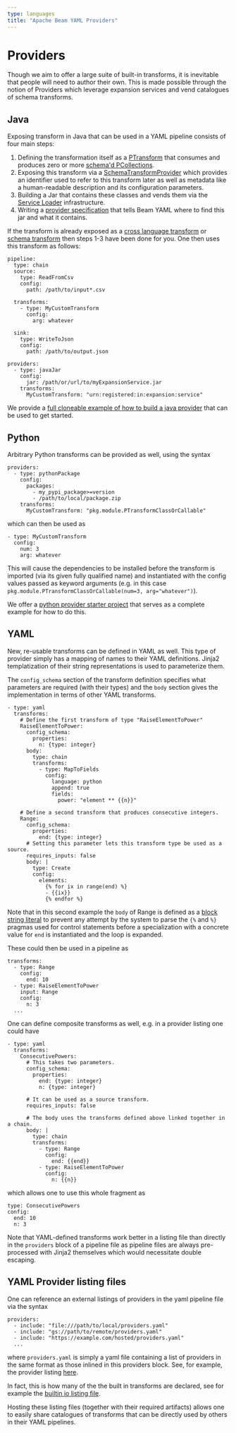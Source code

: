 ```yaml
---
type: languages
title: "Apache Beam YAML Providers"
---
```

<!--
    Licensed to the Apache Software Foundation (ASF) under one
    or more contributor license agreements.  See the NOTICE file
    distributed with this work for additional information
    regarding copyright ownership.  The ASF licenses this file
    to you under the Apache License, Version 2.0 (the
    "License"); you may not use this file except in compliance
    with the License.  You may obtain a copy of the License at

      http://www.apache.org/licenses/LICENSE-2.0

    Unless required by applicable law or agreed to in writing,
    software distributed under the License is distributed on an
    "AS IS" BASIS, WITHOUT WARRANTIES OR CONDITIONS OF ANY
    KIND, either express or implied.  See the License for the
    specific language governing permissions and limitations
    under the License.
-->

# Providers

Though we aim to offer a large suite of built-in transforms, it is inevitable
that people will need to author their own. This is made possible
through the notion of Providers which leverage expansion services and
vend catalogues of schema transforms.

## Java

Exposing transform in Java that can be used in a YAML pipeline consists of
four main steps:

1. Defining the transformation itself as a
   [PTransform](https://beam.apache.org/documentation/programming-guide/#composite-transforms)
   that consumes and produces zero or more [schema'd PCollections](https://beam.apache.org/documentation/programming-guide/#creating-schemas).
2. Exposing this transform via a
   [SchemaTransformProvider](https://beam.apache.org/releases/javadoc/current/org/apache/beam/sdk/schemas/transforms/SchemaTransformProvider.html)
   which provides an identifier used to refer to this transform later as well
   as metadata like a human-readable description and its configuration parameters.
3. Building a Jar that contains these classes and vends them via the
   [Service Loader](https://github.com/apache/beam-starter-java-provider/blob/main/src/main/java/org/example/ToUpperCaseTransformProvider.java#L47)
   infrastructure.
4. Writing a [provider specification](https://beam.apache.org/documentation/sdks/yaml/#providers)
   that tells Beam YAML where to find this jar and what it contains.

If the transform is already exposed as a
[cross language transform](https://beam.apache.org/documentation/sdks/python-multi-language-pipelines/)
or [schema transform](https://beam.apache.org/releases/javadoc/current/org/apache/beam/sdk/schemas/transforms/SchemaTransformProvider.html)
then steps 1-3 have been done for you.  One then uses this transform as follows:

```
pipeline:
  type: chain
  source:
    type: ReadFromCsv
    config:
      path: /path/to/input*.csv

  transforms:
    - type: MyCustomTransform
      config:
        arg: whatever

  sink:
    type: WriteToJson
    config:
      path: /path/to/output.json

providers:
  - type: javaJar
    config:
      jar: /path/or/url/to/myExpansionService.jar
    transforms:
      MyCustomTransform: "urn:registered:in:expansion:service"
```

We provide a
[full cloneable example of how to build a java provider](https://github.com/apache/beam-starter-java-provider)
that can be used to get started.

## Python

Arbitrary Python transforms can be provided as well, using the syntax

```
providers:
  - type: pythonPackage
    config:
      packages:
        - my_pypi_package>=version
        - /path/to/local/package.zip
    transforms:
      MyCustomTransform: "pkg.module.PTransformClassOrCallable"
```

which can then be used as

```
- type: MyCustomTransform
  config:
    num: 3
    arg: whatever
```

This will cause the dependencies to be installed before the transform is
imported (via its given fully qualified name) and instantiated
with the config values passed as keyword arguments (e.g. in this case
`pkg.module.PTransformClassOrCallable(num=3, arg="whatever")`).

We offer a [python provider starter project](https://github.com/apache/beam-starter-python-provider)
that serves as a complete example for how to do this.

## YAML

New, re-usable transforms can be defined in YAML as well.
This type of provider simply has a mapping of names to their YAML definitions.
Jinja2 templatization of their string representations is used to parameterize
them.

The `config_schema` section of the transform definition specifies what
parameters are required (with their types) and the `body` section gives
the implementation in terms of other YAML transforms.

```
- type: yaml
  transforms:
    # Define the first transform of type "RaiseElementToPower"
    RaiseElementToPower:
      config_schema:
        properties:
          n: {type: integer}
      body:
        type: chain
        transforms:
          - type: MapToFields
            config:
              language: python
              append: true
              fields:
                power: "element ** {{n}}"

    # Define a second transform that produces consecutive integers.
    Range:
      config_schema:
        properties:
          end: {type: integer}
      # Setting this parameter lets this transform type be used as a source.
      requires_inputs: false
      body: |
        type: Create
        config:
          elements:
            {% for ix in range(end) %}
            - {{ix}}
            {% endfor %}
```

Note that in this second example the `body` of Range is defined as a
[block string literal](https://yaml-multiline.info/)
to prevent any attempt by the system to parse the `{%` and `%}` pragmas used
for control statements before a specialization with a concrete value for `end`
is instantiated and the loop is expanded.

These could then be used in a pipeline as

```
transforms:
  - type: Range
    config:
      end: 10
  - type: RaiseElementToPower
    input: Range
    config:
      n: 3
  ...
```

One can define composite transforms as well, e.g. in a provider listing one
could have

```
- type: yaml
  transforms:
    ConsecutivePowers:
      # This takes two parameters.
      config_schema:
        properties:
          end: {type: integer}
          n: {type: integer}

      # It can be used as a source transform.
      requires_inputs: false

      # The body uses the transforms defined above linked together in a chain.
      body: |
        type: chain
        transforms:
          - type: Range
            config:
              end: {{end}}
          - type: RaiseElementToPower
            config:
              n: {{n}}
```

which allows one to use this whole fragment as

```
type: ConsecutivePowers
config:
  end: 10
  n: 3
```

Note that YAML-defined transforms work better in a listing file than directly
in the `providers` block of a pipeline file as pipeline files are always
pre-processed with Jinja2 themselves which would necessitate double escaping.

## YAML Provider listing files

One can reference an external listings of providers in the yaml pipeline file
via the syntax

```
providers:
  - include: "file:///path/to/local/providers.yaml"
  - include: "gs://path/to/remote/providers.yaml"
  - include: "https://example.com/hosted/providers.yaml"
  ...
```

where `providers.yaml` is simply a yaml file containing a list of providers
in the same format as those inlined in this providers block.
See, for example, the provider listing [here](
https://github.com/apache/beam-starter-python-provider/blob/main/examples/provider_listing.yaml).

In fact, this is how many of the the built in transforms are declared,
see for example the [builtin io listing file](
https://github.com/apache/beam/blob/master/sdks/python/apache_beam/yaml/standard_io.yaml).

Hosting these listing files (together with their required artifacts) allows
one to easily share catalogues of transforms that can be directly used
by others in their YAML pipelines.
